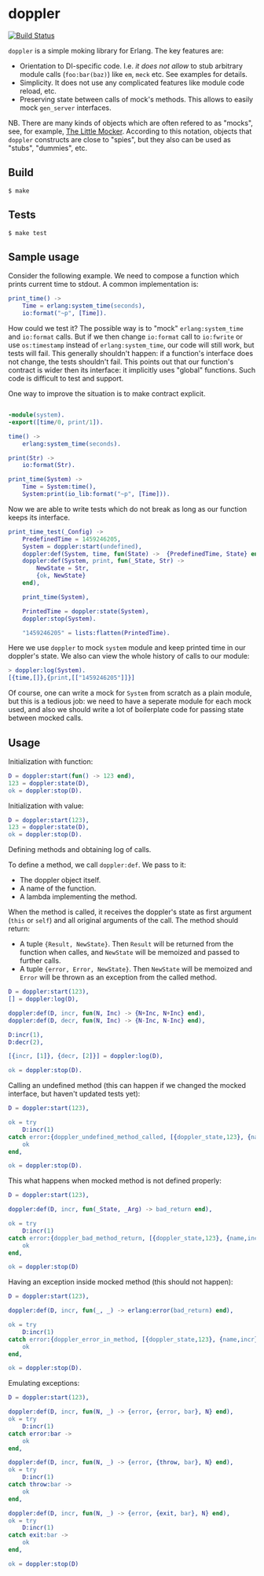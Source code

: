 doppler
=======

[![Build Status](https://travis-ci.org/savonarola/doppler.svg?branch=master)](https://travis-ci.org/savonarola/doppler)

`doppler` is a simple moking library for Erlang. The key features are:

* Orientation to DI-specific code. I.e. *it does not allow* to stub arbitrary module calls (`foo:bar(baz)`) like `em`, `meck` etc. See examples for details.
* Simplicity. It does not use any complicated features like module code reload, etc.
* Preserving state between calls of mock's methods. This allows to easily mock `gen_server` interfaces.

NB. There are many kinds of objects which are often refered to as "mocks", see, for example, [The Little Mocker](https://blog.8thlight.com/uncle-bob/2014/05/14/TheLittleMocker.html). According to this notation, objects that `doppler` constructs are close to "spies", but they also can be used as "stubs", "dummies", etc.

Build
-----

    $ make

Tests
-----

    $ make test

Sample usage
------------

Consider the following example. We need to compose a function which prints current time to stdout. A common implementation is:

```erlang
print_time() ->
    Time = erlang:system_time(seconds),
    io:format("~p", [Time]).
```

How could we test it? The possible way is to "mock" `erlang:system_time` and `io:format` calls. But if we then change `io:format` call to `io:fwrite` or use `os:timestamp` instead of `erlang:system_time`, our code will still work, but tests will fail. This generally shouldn't happen: if a function's interface does not change, the tests shouldn't fail. This points out that our function's contract is wider then its interface: it implicitly uses "global" functions. Such code is difficult to test and support.

One way to improve the situation is to make contract explicit.


```erlang

-module(system).
-export([time/0, print/1]).

time() ->
    erlang:system_time(seconds).

print(Str) ->
    io:format(Str).
```


```erlang
print_time(System) ->
    Time = System:time(),
    System:print(io_lib:format("~p", [Time])).
```

Now we are able to write tests which do not break as long as our function keeps its interface.

```erlang
print_time_test(_Config) ->
    PredefinedTime = 1459246205,
    System = doppler:start(undefined),
    doppler:def(System, time, fun(State) ->  {PredefinedTime, State} end),
    doppler:def(System, print, fun(_State, Str) ->
        NewState = Str,
        {ok, NewState}
    end),

    print_time(System),

    PrintedTime = doppler:state(System),
    doppler:stop(System).

    "1459246205" = lists:flatten(PrintedTime).

```

Here we use `doppler` to mock `system` module and keep printed time in our doppler's state. We also can view the whole history of calls to our module:

```erlang
> doppler:log(System).
[{time,[]},{print,[["1459246205"]]}]
```

Of course, one can write a mock for `System` from scratch as a plain module, but this is a tedious job: we need to have a seperate module for each mock used, and also we should write a lot of boilerplate code for passing state between mocked calls.

Usage
----

Initialization with function:

```erlang
D = doppler:start(fun() -> 123 end),
123 = doppler:state(D),
ok = doppler:stop(D).
```

Initialization with value:

```erlang
D = doppler:start(123),
123 = doppler:state(D),
ok = doppler:stop(D).
```

Defining methods and obtaining log of calls.

To define a method, we call `doppler:def`. We pass to it:
* The doppler object itself.
* A name of the function.
* A lambda implementing the method.

When the method is called, it receives the doppler's state as first argument (`this` or `self`) and all original arguments of the call.
The method should return:
* A tuple `{Result, NewState}`. Then `Result` will be returned from the function when calles, and `NewState` will be memoized and passed to further calls.
* A tuple `{error, Error, NewState}`. Then `NewState` will be memoized and `Error` will be thrown as an exception from the called method.


```erlang
D = doppler:start(123),
[] = doppler:log(D),

doppler:def(D, incr, fun(N, Inc) -> {N+Inc, N+Inc} end),
doppler:def(D, decr, fun(N, Inc) -> {N-Inc, N-Inc} end),

D:incr(1),
D:decr(2),

[{incr, [1]}, {decr, [2]}] = doppler:log(D),

ok = doppler:stop(D).
```

Calling an undefined method (this can happen if we changed the mocked interface, but haven't updated tests yet):

```erlang
D = doppler:start(123),

ok = try
    D:incr(1)
catch error:{doppler_undefined_method_called, [{doppler_state,123}, {name,incr}, {args,[1]}]} ->
    ok
end,

ok = doppler:stop(D).
```

This what happens when mocked method is not defined properly:

```erlang
D = doppler:start(123),

doppler:def(D, incr, fun(_State, _Arg) -> bad_return end),

ok = try
    D:incr(1)
catch error:{doppler_bad_method_return, [{doppler_state,123}, {name,incr}, {args,[1]}, {return, bad_return}]} ->
    ok
end,

ok = doppler:stop(D)
```

Having an exception inside mocked method (this should not happen):

```erlang
D = doppler:start(123),

doppler:def(D, incr, fun(_, _) -> erlang:error(bad_return) end),

ok = try
    D:incr(1)
catch error:{doppler_error_in_method, [{doppler_state,123}, {name,incr}, {args,[1]}, {error, {error, bad_return}}]} ->
    ok
end,

ok = doppler:stop(D).
```

Emulating exceptions:

```erlang
D = doppler:start(123),

doppler:def(D, incr, fun(N, _) -> {error, {error, bar}, N} end),
ok = try
    D:incr(1)
catch error:bar ->
    ok
end,

doppler:def(D, incr, fun(N, _) -> {error, {throw, bar}, N} end),
ok = try
    D:incr(1)
catch throw:bar ->
    ok
end,

doppler:def(D, incr, fun(N, _) -> {error, {exit, bar}, N} end),
ok = try
    D:incr(1)
catch exit:bar ->
    ok
end,

ok = doppler:stop(D)
```


